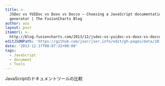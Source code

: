 ```yaml
---
title: >-
  JSDoc vs YUIDoc vs Doxx vs Docco – Choosing a JavaScript documentation
  generator | The FusionCharts Blog
author: azu
layout: post
itemUrl: >-
  http://blog.fusioncharts.com/2013/12/jsdoc-vs-yuidoc-vs-doxx-vs-docco-choosing-a-javascript-documentation-generator/
editJSONPath: 'https://github.com/jser/jser.info/edit/gh-pages/data/2013/12/index.json'
date: '2013-12-17T08:07:32+00:00'
tags:
  - JavaScript
  - document
  - Tools
---
```

JavaScriptのドキュメントツールの比較
